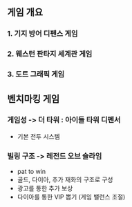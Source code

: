 ## 게임 개요

### 1. 기지 방어 디펜스 게임
### 2. 웨스턴 판타지 세계관 게임
### 3. 도트 그래픽 게임

## 벤치마킹 게임

### 게임성 -> 더 타워 : 아이들 타워 디펜서
  - 기본 전투 시스템
### 빌링 구조 -> 레전드 오브 슬라임
  - pat to win 
  - 골드, 다이아, 추가 재화의 구조로 구성
  - 광고를 통한 추가 보상
  - 다이아를 통한 VIP 뽑기 (게임 밸런스 조절)


